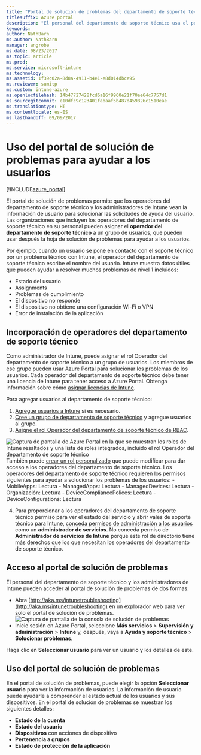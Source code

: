 ```yaml
---
title: "Portal de solución de problemas del departamento de soporte técnico"
titlesuffix: Azure portal
description: "El personal del departamento de soporte técnico usa el portal de solución de problemas para solucionar los problemas técnicos de los usuarios"
keywords: 
author: NathBarn
ms.author: NathBarn
manager: angrobe
ms.date: 08/23/2017
ms.topic: article
ms.prod: 
ms.service: microsoft-intune
ms.technology: 
ms.assetid: 1f39c02a-8d8a-4911-b4e1-e8d014dbce95
ms.reviewer: sumitp
ms.custom: intune-azure
ms.openlocfilehash: 14b47727428fcd6a16f9960e21f70ee64c7757d1
ms.sourcegitcommit: e10dfc9c123401fabaaf5b487d459826c1510eae
ms.translationtype: HT
ms.contentlocale: es-ES
ms.lasthandoff: 09/09/2017
---
```

# <a name="use-the-troubleshooting-portal-to-help-users"></a>Uso del portal de solución de problemas para ayudar a los usuarios

[!INCLUDE[azure_portal](./includes/azure_portal.md)]

El portal de solución de problemas permite que los operadores del departamento de soporte técnico y los administradores de Intune vean la información de usuario para solucionar las solicitudes de ayuda del usuario. Las organizaciones que incluyen los operadores del departamento de soporte técnico en su personal pueden asignar el **operador del departamento de soporte técnico** a un grupo de usuarios, que pueden usar después la hoja de solución de problemas para ayudar a los usuarios.

Por ejemplo, cuando un usuario se pone en contacto con el soporte técnico por un problema técnico con Intune, el operador del departamento de soporte técnico escribe el nombre del usuario. Intune muestra datos útiles que pueden ayudar a resolver muchos problemas de nivel 1 incluidos:
- Estado del usuario
- Assignments
- Problemas de cumplimiento
- El dispositivo no responde
-   El dispositivo no obtiene una configuración Wi-Fi o VPN
-   Error de instalación de la aplicación

## <a name="add-help-desk-operators"></a>Incorporación de operadores del departamento de soporte técnico
Como administrador de Intune, puede asignar el rol Operador del departamento de soporte técnico a un grupo de usuarios. Los miembros de ese grupo pueden usar Azure Portal para solucionar los problemas de los usuarios. Cada operador del departamento de soporte técnico debe tener una licencia de Intune para tener acceso a Azure Portal. Obtenga información sobre cómo [asignar licencias de Intune](licenses-assign.md).

Para agregar usuarios al departamento de soporte técnico:
1. [Agregue usuarios a Intune](users-add.md) si es necesario.
2. [Cree un grupo de departamento de soporte técnico](groups-add.md) y agregue usuarios al grupo.
3. [Asigne el rol Operador del departamento de soporte técnico de RBAC](role-based-access-control.md#built-in-roles).

  ![Captura de pantalla de Azure Portal en la que se muestran los roles de Intune resaltados y una lista de roles integrados, incluido el rol Operador del departamento de soporte técnico](./media/help-desk-user-add.png) También puede [crear un rol personalizado](role-based-access-control.md#custom-roles) que puede modificar para dar acceso a los operadores del departamento de soporte técnico.  Los operadores del departamento de soporte técnico requieren los permisos siguientes para ayudar a solucionar los problemas de los usuarios:
    - MobileApps: Lectura
    - ManagedApps: Lectura
    - ManagedDevices: Lectura
    - Organización: Lectura
    - DeviceCompliancePolices: Lectura
    - DeviceConfigurations: Lectura

4. Para proporcionar a los operadores del departamento de soporte técnico permiso para ver el estado del servicio y abrir vales de soporte técnico para Intune, [conceda permisos de administración a los usuarios](https://docs.microsoft.com/azure/active-directory/active-directory-users-assign-role-azure-portal) como un **administrador de servicios**. No conceda permiso de **Administrador de servicios de Intune** porque este rol de directorio tiene más derechos que los que necesitan los operadores del departamento de soporte técnico.

## <a name="access-the-troubleshooting-portal"></a>Acceso al portal de solución de problemas

El personal del departamento de soporte técnico y los administradores de Intune pueden acceder al portal de solución de problemas de dos formas:
- Abra [http://aka.ms/intunetroubleshooting](http://aka.ms/intunetroubleshooting) en un explorador web para ver solo el portal de solución de problemas.
  ![Captura de pantalla de la consola de solución de problemas](./media/help-desk-console.png)
- Inicie sesión en Azure Portal, seleccione **Más servicios** > **Supervisión y administración** > **Intune** y, después, vaya a **Ayuda y soporte técnico** > **Solucionar problemas**.

Haga clic en **Seleccionar usuario** para ver un usuario y los detalles de este.

## <a name="use-the-troubleshooting-portal"></a>Uso del portal de solución de problemas

En el portal de solución de problemas, puede elegir la opción **Seleccionar usuario** para ver la información de usuarios. La información de usuario puede ayudarle a comprender el estado actual de los usuarios y sus dispositivos. En el portal de solución de problemas se muestran los siguientes detalles:
- **Estado de la cuenta**
- **Estado del usuario**
- **Dispositivos** con acciones de dispositivo
- **Pertenencia a grupos**
- **Estado de protección de la aplicación**
